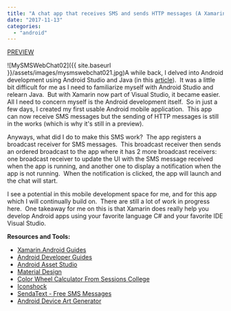 ```yaml
---
title: "A chat app that receives SMS and sends HTTP messages (A Xamarin Android App Preview)"
date: "2017-11-13"
categories: 
  - "android"
---
```


[PREVIEW](https://rodansotto.github.io/projects/mysmswebchatpreview.html)

![MySMSWebChat02]({{ site.baseurl }}/assets/images/mysmswebchat021.jpg)A while back, I delved into Android development using Android Studio and Java (in this [article](https://rodansotto.github.io/tech-blog/2014/03/18/android-development-main-method-application-lifecycle-and-event-handling.html)).  It was a little bit difficult for me as I need to familiarize myself with Android Studio and relearn Java.  But with Xamarin now part of Visual Studio, it became easier.  All I need to concern myself is the Android development itself.  So in just a few days, I created my first usable Android mobile application.  This app can now receive SMS messages but the sending of HTTP messages is still in the works (which is why it's still in a preview).

Anyways, what did I do to make this SMS work?  The app registers a broadcast receiver for SMS messages.  This broadcast receiver then sends an ordered broadcast to the app where it has 2 more broadcast receivers: one broadcast receiver to update the UI with the SMS message received when the app is running, and another one to display a notification when the app is not running.  When the notification is clicked, the app will launch and the chat will start.

I see a potential in this mobile development space for me, and for this app which I will continually build on.  There are still a lot of work in progress here.  One takeaway for me on this is that Xamarin does really help you develop Android apps using your favorite language C# and your favorite IDE Visual Studio.

**Resources and Tools:**

- [Xamarin.Android Guides](https://developer.xamarin.com/guides/android/)
- [Android Developer Guides](https://developer.android.com/develop/index.html)
- [Android Asset Studio](https://romannurik.github.io/AndroidAssetStudio/index.html)
- [Material Design](https://material.io/)
- [Color Wheel Calculator From Sessions College](https://www.sessions.edu/color-calculator/)
- [Iconshock](https://www.iconshock.com/)
- [SendaText - Free SMS Messages](https://www.sendatext.co/Canada)
- [Android Device Art Generator](https://developer.android.com/distribute/marketing-tools/device-art-generator.html)
